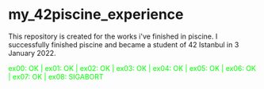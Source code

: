 # my_42piscine_experience

This repository is created for the works i've finished in piscine. I successfully finished piscine and became a student of 42 Istanbul in 3 January 2022.

<body>
  <p style="color:#00FF00";>ex00: OK | ex01: OK | ex02: OK | ex03: OK | ex04: OK | ex05: OK | ex06: OK | ex07: OK | ex08: SIGABORT</p>
</body>

